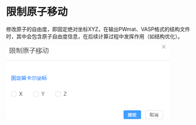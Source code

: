 # 限制原子移动
修改原子的自由度，即固定绝对坐标XYZ，在输出PWmat、VASP格式的结构文件时，其中会包含原子自由度信息，在后续计算过程中发挥作用（如结构优化）。

![qstudio_manual_settings_fixatom](../../nested/qstudio_manual_settings_fixatom.png)